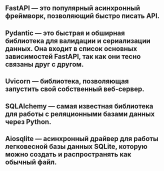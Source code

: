 ## FastAPI — это популярный асинхронный фреймворк, позволяющий быстро писать API.  
## Pydantic — это быстрая и обширная библиотека для валидации и сериализации данных. Она входит в список основных зависимостей FastAPI, так как они тесно связаны друг с другом.  
## Uvicorn — библиотека, позволяющая запустить свой собственный веб-сервер.  
## SQLAlchemy — самая известная библиотека для работы с реляционными базами данных через Python.  
## Aiosqlite — асинхронный драйвер для работы легковесной базы данных SQLite, которую можно создать и распространять как обычный файл.  
